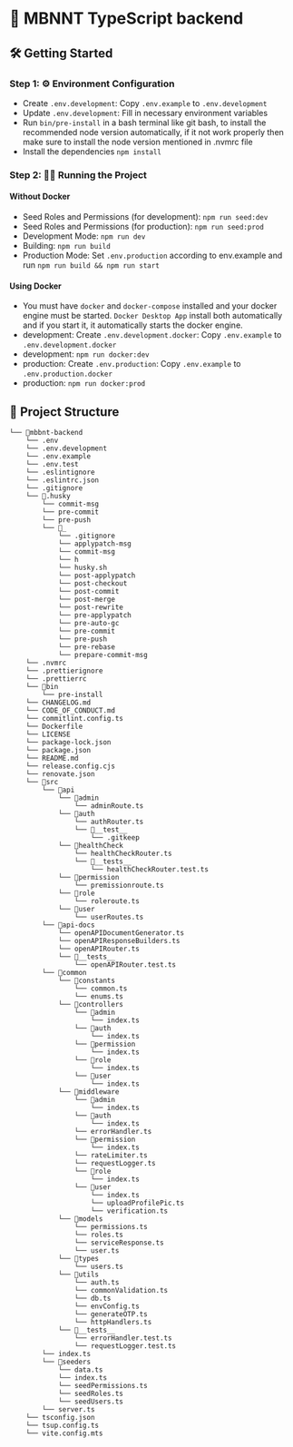 # 🚀 MBNNT TypeScript backend

## 🛠️ Getting Started

### Step 1: ⚙️ Environment Configuration

- Create `.env.development`: Copy `.env.example` to `.env.development`
- Update `.env.development`: Fill in necessary environment variables
- Run `bin/pre-install` in a bash terminal like git bash, to install the recommended node version automatically, if it not work properly then make sure to install the node version mentioned in .nvmrc file
- Install the dependencies `npm install`

### Step 2: 🏃‍♂️ Running the Project

#### Without Docker

- Seed Roles and Permissions (for development): `npm run seed:dev`
- Seed Roles and Permissions (for production): `npm run seed:prod`
- Development Mode: `npm run dev`
- Building: `npm run build`
- Production Mode: Set `.env.production` according to env.example and run `npm run build && npm run start`

#### Using Docker

- You must have `docker` and `docker-compose` installed and your docker engine must be started. `Docker Desktop App` install both automatically and if you start it, it automatically starts the docker engine.
- development: Create `.env.development.docker`: Copy `.env.example` to `.env.development.docker`
- development: `npm run docker:dev`
- production: Create `.env.production`: Copy `.env.example` to `.env.production.docker`
- production: `npm run docker:prod`

## 📁 Project Structure

```
└── 📁mbbnt-backend
    └── .env
    └── .env.development
    └── .env.example
    └── .env.test
    └── .eslintignore
    └── .eslintrc.json
    └── .gitignore
    └── 📁.husky
        └── commit-msg
        └── pre-commit
        └── pre-push
        └── 📁_
            └── .gitignore
            └── applypatch-msg
            └── commit-msg
            └── h
            └── husky.sh
            └── post-applypatch
            └── post-checkout
            └── post-commit
            └── post-merge
            └── post-rewrite
            └── pre-applypatch
            └── pre-auto-gc
            └── pre-commit
            └── pre-push
            └── pre-rebase
            └── prepare-commit-msg
    └── .nvmrc
    └── .prettierignore
    └── .prettierrc
    └── 📁bin
        └── pre-install
    └── CHANGELOG.md
    └── CODE_OF_CONDUCT.md
    └── commitlint.config.ts
    └── Dockerfile
    └── LICENSE
    └── package-lock.json
    └── package.json
    └── README.md
    └── release.config.cjs
    └── renovate.json
    └── 📁src
        └── 📁api
            └── 📁admin
                └── adminRoute.ts
            └── 📁auth
                └── authRouter.ts
                └── 📁__test__
                    └── .gitkeep
            └── 📁healthCheck
                └── healthCheckRouter.ts
                └── 📁__tests__
                    └── healthCheckRouter.test.ts
            └── 📁permission
                └── premissionroute.ts
            └── 📁role
                └── roleroute.ts
            └── 📁user
                └── userRoutes.ts
        └── 📁api-docs
            └── openAPIDocumentGenerator.ts
            └── openAPIResponseBuilders.ts
            └── openAPIRouter.ts
            └── 📁__tests__
                └── openAPIRouter.test.ts
        └── 📁common
            └── 📁constants
                └── common.ts
                └── enums.ts
            └── 📁controllers
                └── 📁admin
                    └── index.ts
                └── 📁auth
                    └── index.ts
                └── 📁permission
                    └── index.ts
                └── 📁role
                    └── index.ts
                └── 📁user
                    └── index.ts
            └── 📁middleware
                └── 📁admin
                    └── index.ts
                └── 📁auth
                    └── index.ts
                └── errorHandler.ts
                └── 📁permission
                    └── index.ts
                └── rateLimiter.ts
                └── requestLogger.ts
                └── 📁role
                    └── index.ts
                └── 📁user
                    └── index.ts
                    └── uploadProfilePic.ts
                    └── verification.ts
            └── 📁models
                └── permissions.ts
                └── roles.ts
                └── serviceResponse.ts
                └── user.ts
            └── 📁types
                └── users.ts
            └── 📁utils
                └── auth.ts
                └── commonValidation.ts
                └── db.ts
                └── envConfig.ts
                └── generateOTP.ts
                └── httpHandlers.ts
            └── 📁__tests__
                └── errorHandler.test.ts
                └── requestLogger.test.ts
        └── index.ts
        └── 📁seeders
            └── data.ts
            └── index.ts
            └── seedPermissions.ts
            └── seedRoles.ts
            └── seedUsers.ts
        └── server.ts
    └── tsconfig.json
    └── tsup.config.ts
    └── vite.config.mts
```
